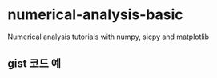 # numerical-analysis-basic
Numerical analysis tutorials with numpy, sicpy and matplotlib

## gist 코드 예
<script src="https://gist.github.com/nampluskr/7fff9d5ac86020f797cdff1d301de12a.js"></script>
